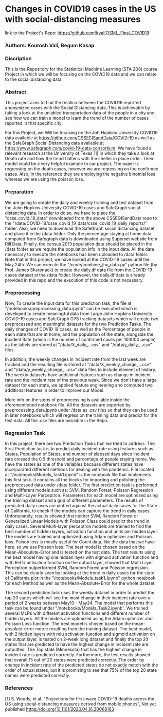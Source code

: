 # Changes in COVID19 cases in the US with social-distancing measures

link to the Project's Repo:
https://github.com/kvali7/SML_Final_COVID19

### Authors: Kourosh Vali, Begum Kasap

### Discription

This is the Repository for the Statistical Machine Learning (STA 208) course Project in which we will be focusing on the COVID19 data and we can relate to the social distancing data.

### Abstract

This project aims to find the relation between the COVID19 reported anonymized cases with the Social Distancing data. This is achievable by taking a look at the unlabled transportation data of the people in a city and see how we can train a model to learn the trend of the number of cases reported in that specific city. 

For this Project, we Will be focusing on the Joh Hopkins University COVID19 data available at https://github.com/CSSEGISandData/COVID-19 as well as the SafeGraph Social Distancing data available at https://www.safegraph.com/covid-19-data-consortium. We have found a relevant research at the University of Texas [1] in which they take a look at Death rate and how the trend flattens with the shelter in place order. Their model could be a very helpful example to our project. The paper is regressing on the death cases, however we are regressing on the confirmed cases. Also, in the reference they are employing the negative binomial loss whereas we are using the poisson loss.

### Preparation

 We are going to create the daily and weekly training and test dataset from the John Hopkins University COVID-19 cases and SafeGraph social distancing data. In order to do so, we have to place the "csse_covid_19_data" downloaded from the above CSSEGISandData repo to the "/data/COVID-19/csse_covid_19_data/csse_covid_19_daily_reports/" folder. Also, we need to download the SafeGraph social distancing dataset and place it in the /data folder. Only the percentage staying at home data computed from Safegraph data is downloaded using Superset website from Rill Data. Finally, the census 2019 population data should be placed in the /data folder as we require the population info in the input data. All the data necessary to execute the notebooks has been uploaded to /data folder. Note that in this project, we have looked at the COVID-19 cases until the May 24th. We can execute the "/code/combine_jhu_data.py" python file (by Prof. James Sharpnack) to create the daily.df data file from the COVID-19 cases dataset at the /data folder. However, the daily.df data is already provided in this repo and the execution of this code is not necessary. 

### Preprocessing 

Now, To create the input data for this prediction task, the file at "/notebooks/preprocessing_data.ipynb" can be executed which is developed to create meaningful data from Large John Hopkins University COVID-19 cases and SafeGraph GPS tracking datasets which will create two preprocessed and meaningful datasets for the two Prediction Tasks. The daily changes of COVID 19 cases, as well as the Percentage of people in each state that are at home, and the population of the state, alongside the Incident Rate (which is the number of confirmed cases per 100000 people) as the labels are stored at "/data/X_daily_...csv" and "/data/y_daily_...csv" files. 

In addition, the weekly changes in Incident rate from the last week are tracked and the resulting file is stored at "/data/X_weekly_change_...csv" and "/data/y_weekly_change_...csv" data files to include element of history. The weekly datasets have additional features such as change in incident rate and the incident rate of the previous week. Since we don't have a large dataset for each state, we applied feature engineering and computed two additional features in order to improve our Model.

More info on the steps of preprocessing is available inside the aforementioned notebook file. All the datasets are exported by preprocessing_data.ipynb under /data as .csv files so that they can be used in later notebooks which will regress on the training data and predict for the test data. All the .csv files are available in the Repo. 

### Regression Task

In this project, there are two Prediction Tasks that we tried to address. The First Prediction task is to predict daily incident rate using features such as States, Population of States, and number of elapsed days since incident rate crossed the 0.5 threshold and percentage of people staying home. We have the states as one of the variables because different states have incorporated different methods for dealing with the pandemic. File located at "/notebooks/Models_Task1.ipynb" is the notebook file that implements this first task. It contains all the blocks for importing and polishing the preprocessed data under /data folder. The first prediction task is performed using different models such as: SVM, Random Forest, Poisson Regression and Multi-Layer Perceptron. Parameters for each model are optimized using the training dataset and a grid of different parameters. The results of predicted daily cases are plotted against the actual daily cases for the State of California, to check if the models can capture the trend in daily cases. Unfortunately, results showed that neither SVM, Random Forest or Generalized Linear Models with Poisson Class could predict the trend in daily cases. Several Multi-layer perceptron models are trained to find the best number of hidden layers, activation function and units per hidden layer. The models are trained and optimized using Adam optimizer and Poisson loss. Poison loss is mostly useful for Count data, like the data that we have here, so we use Poisson loss. The best model is chosen based on the Mean-Absoulute-Error and is tested on the test data. The test results using the best model having one hidden layer with sigmoid activation function and with ReLU activation function on the output layer, showed that Multi Layer Perceptron outperformed SVM, Random Forest and Poisson regression. This can be clearly seen by looking at the trend in daily cases for the state of California plot in the "/notebooks/Models_task1_ipynb" python notebook for each Method as well as the Mean-Absolute-Error for the whole dataset.

The second prediction task uses the weekly dataset in order to predict the top 20 states which will see the most change in their incident rate over a period of 2 weeks between May10 - May24. The model that performs this task can be found under "/notebooks/Models_Task2.ipynb". We trained several MLPs with different activation functions and different number of hidden layers. All the models are optimized using the Adam optimizer and Poisson Loss function. The best model is chosen based on the mean-absolute-error metric resulting from the training dataset. The best model, with 2 hidden layers with relu activation function and sigmoid activation on the output layer, is tested on 2-week long dataset and finally the top 20 states that are predicted to have the highest change in incident rate are outputted. The Top state (Minnesota) that has the highest change in incident rate is predicted correctly. Furthermore, the test results showed that overall 15 out of 20 states were predicted correctly. The order by change in incident rate of the predicted states do not exactly match with the order of actual states, but it is promising to see that 75% of the top 20 state names were predicted correctly. 



### References
[1] S. Woody, et al. "Projections for first-wave COVID-19 deaths across the US using social-distancing measures derived from mobile phones", Not yet published https://doi.org/10.1101/2020.04.16.20068163

